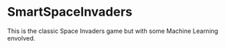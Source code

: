 # SmartSpaceInvaders
This is the classic Space Invaders game but with some Machine Learning envolved.

